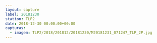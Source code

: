 ```yaml
---
layout: capture
label: 20181230
station: TLP2
date: 2018-12-30 00:00:00+00:00
capturas:
  - imagem: TLP2/2018/201812/20181230/M20181231_071247_TLP_2P.jpg
---
```

